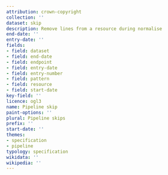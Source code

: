 ```yaml
---
attribution: crown-copyright
collection: ''
dataset: skip
description: Remove lines from a resource during normalise
end-date: ''
entry-date: ''
fields:
- field: dataset
- field: end-date
- field: endpoint
- field: entry-date
- field: entry-number
- field: pattern
- field: resource
- field: start-date
key-field: ''
licence: ogl3
name: Pipeline skip
paint-options: ''
plural: Pipeline skips
prefix: ''
start-date: ''
themes:
- specification
- pipeline
typology: specification
wikidata: ''
wikipedia: ''
---
```

